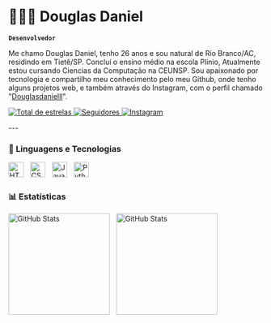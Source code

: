 # 👨🏻‍💻 Douglas Daniel

**`Desenvolvedor`**

Me chamo Douglas Daniel, tenho 26 anos e sou natural de Rio Branco/AC, residindo em Tietê/SP. Concluí o ensino médio na escola Plinio, Atualmente estou cursando Ciencias da Computação na CEUNSP. Sou apaixonado por tecnologia e compartilho meu conhecimento pelo meu Github, onde tenho alguns projetos web, e também através do Instagram, com o perfil chamado "[Douglasdanielll](https://www.instagram.com)".
<p align="left">
    <a href="https://github.com/Douglas-Daniel?tab=repositories&sort=stargazers">
        <img 
            alt="Total de estrelas" 
            title="Total de estrelas GitHub" 
            src="https://custom-icon-badges.demolab.com/github/stars/Douglas-Daniel?color=55960c&style=for-the-badge&labelColor=488207&logo=star&label=estrelas"
        />
    </a>
    <a href="https://github.com/Douglas-Daniel?tab=followers">
        <img 
            alt="Seguidores" 
            title="Me siga no GitHub" 
            src="https://custom-icon-badges.demolab.com/github/followers/Douglas-Daniel?color=236ad3&labelColor=1155ba&style=for-the-badge&logo=github&label=Seguidores&logoColor=white"
        />
    </a>
  <a href="https://www.instagram.com/douglasdanielll?">
        <img 
            alt="Instagram" 
            title="Me siga no Instagram" 
            src="https://custom-icon-badges.demolab.com/github/followers/Douglas-Daniel?color=236ad3&labelColor=1155ba&style=for-the-badge&logo=instagram&label=Seguidores&logoColor=white"
        />
    </a>
</p>
---

### 🤖 Linguagens e Tecnologias

<img 
    align="left" 
    alt="HTML"
    title="HTML" 
    width="30px" 
    style="padding-right: 10px;" 
    src="https://cdn.jsdelivr.net/gh/devicons/devicon@latest/icons/html5/html5-original.svg" 
/>
<img 
    align="left" 
    alt="CSS" 
    title="CSS"
    width="30px" 
    style="padding-right: 10px;" 
    src="https://cdn.jsdelivr.net/gh/devicons/devicon@latest/icons/css3/css3-original.svg" 
/>
<img 
    align="left" 
    alt="JavaScript" 
    title="JavaScript"
    width="30px" 
    style="padding-right: 10px;" 
    src="https://cdn.jsdelivr.net/gh/devicons/devicon@latest/icons/javascript/javascript-original.svg" 
/>
<img 
    align="left" 
    alt="Python" 
    title="Python"
    width="30px" 
    style="padding-right: 10px;" 
    src="https://cdn.jsdelivr.net/gh/devicons/devicon@latest/icons/python/python-original.svg" 
/>

<br/>
<br/>

### 📊 Estatísticas

<p>
  <img 
    align="left" 
    alt="GitHub Stats" 
    height="200" 
    style="padding-right: 10px;" 
    src="#" 
  />

<img 
      align="left" 
      alt="GitHub Stats" 
      height="200" 
      src="#" 
  />

</p>
